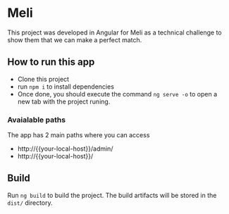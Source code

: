 # Meli

This project was developed in Angular for Meli as a technical challenge to show them that we can make a perfect match.

## How to run this app
* Clone this project
* run `npm i` to install dependencies
* Once done, you should execute the command `ng serve -o` to open a new tab with the project runing.

### Avaialable paths
The app has 2 main paths where you can access
* http://{{your-local-host}}/admin/
* http://{{your-local-host}}/

## Build

Run `ng build` to build the project. The build artifacts will be stored in the `dist/` directory.

